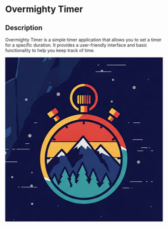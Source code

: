 # Overmighty Timer

## Description
Overmighty Timer is a simple timer application that allows you to set a timer for a specific duration. It provides a user-friendly interface and basic functionality to help you keep track of time.

![logo.jpeg](docs/assets/logo.jpeg)